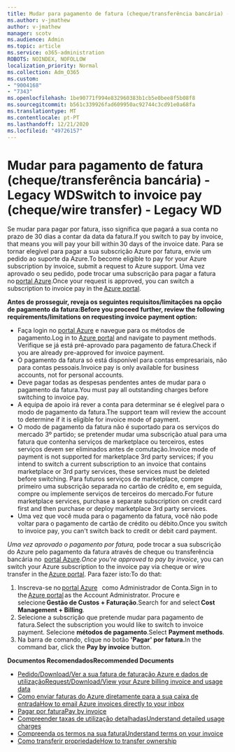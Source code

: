 ```yaml
---
title: Mudar para pagamento de fatura (cheque/transferência bancária) - Legacy WD
ms.author: v-jmathew
author: v-jmathew
manager: scotv
ms.audience: Admin
ms.topic: article
ms.service: o365-administration
ROBOTS: NOINDEX, NOFOLLOW
localization_priority: Normal
ms.collection: Adm_O365
ms.custom:
- "9004168"
- "7343"
ms.openlocfilehash: 1be90771f994e832960383b1cb5e0bee8f5b08f8
ms.sourcegitcommit: b561c339926fad609950ac92744c3cd91e0a68fa
ms.translationtype: MT
ms.contentlocale: pt-PT
ms.lasthandoff: 12/21/2020
ms.locfileid: "49726157"
---
```

# <a name="switch-to-invoice-pay-chequewire-transfer---legacy-wd"></a><span data-ttu-id="d1787-102">Mudar para pagamento de fatura (cheque/transferência bancária) - Legacy WD</span><span class="sxs-lookup"><span data-stu-id="d1787-102">Switch to invoice pay (cheque/wire transfer) - Legacy WD</span></span>

<span data-ttu-id="d1787-103">Se mudar para pagar por fatura, isso significa que pagará a sua conta no prazo de 30 dias a contar da data da fatura.</span><span class="sxs-lookup"><span data-stu-id="d1787-103">If you switch to pay by invoice, that means you will pay your bill within 30 days of the invoice date.</span></span> <span data-ttu-id="d1787-104">Para se tornar elegível para pagar a sua subscrição Azure por fatura, envie um pedido ao suporte da Azure.</span><span class="sxs-lookup"><span data-stu-id="d1787-104">To become eligible to pay for your Azure subscription by invoice, submit a request to Azure support.</span></span> <span data-ttu-id="d1787-105">Uma vez aprovado o seu pedido, pode trocar uma subscrição para pagar a fatura no [portal Azure](https://portal.azure.com/).</span><span class="sxs-lookup"><span data-stu-id="d1787-105">Once your request is approved, you can switch a subscription to invoice pay in the [Azure portal](https://portal.azure.com/).</span></span>

<span data-ttu-id="d1787-106">**Antes de prosseguir, reveja os seguintes requisitos/limitações na opção de pagamento da fatura:**</span><span class="sxs-lookup"><span data-stu-id="d1787-106">**Before you proceed further, review the following requirements/limitations on requesting invoice payment option:**</span></span>

- <span data-ttu-id="d1787-107">Faça login no [portal Azure](https://portal.azure.com/) e navegue para os métodos de pagamento.</span><span class="sxs-lookup"><span data-stu-id="d1787-107">Log in to [Azure portal](https://portal.azure.com/) and navigate to payment methods.</span></span> <span data-ttu-id="d1787-108">Verifique se já está pré-aprovado para pagamento de fatura.</span><span class="sxs-lookup"><span data-stu-id="d1787-108">Check if you are already pre-approved for invoice payment.</span></span>
- <span data-ttu-id="d1787-109">O pagamento da fatura só está disponível para contas empresariais, não para contas pessoais.</span><span class="sxs-lookup"><span data-stu-id="d1787-109">Invoice pay is only available for business accounts, not for personal accounts.</span></span>
- <span data-ttu-id="d1787-110">Deve pagar todas as despesas pendentes antes de mudar para o pagamento da fatura.</span><span class="sxs-lookup"><span data-stu-id="d1787-110">You must pay all outstanding charges before switching to invoice pay.</span></span>
- <span data-ttu-id="d1787-111">A equipa de apoio irá rever a conta para determinar se é elegível para o modo de pagamento da fatura.</span><span class="sxs-lookup"><span data-stu-id="d1787-111">The support team will review the account to determine if it is eligible for invoice mode of payment.</span></span>
- <span data-ttu-id="d1787-112">O modo de pagamento da fatura não é suportado para os serviços do mercado 3º partido; se pretender mudar uma subscrição atual para uma fatura que contenha serviços de marketplace ou terceiros, estes serviços devem ser eliminados antes de comutação.</span><span class="sxs-lookup"><span data-stu-id="d1787-112">Invoice mode of payment is not supported for marketplace 3rd party services; if you intend to switch a current subscription to an invoice that contains marketplace or 3rd party services, these services must be deleted before switching.</span></span> <span data-ttu-id="d1787-113">Para futuros serviços de marketplace, compre primeiro uma subscrição separada no cartão de crédito e, em seguida, compre ou implemente serviços de terceiros do mercado.</span><span class="sxs-lookup"><span data-stu-id="d1787-113">For future marketplace services, purchase a separate subscription on credit card first and then purchase or deploy marketplace 3rd party services.</span></span>
- <span data-ttu-id="d1787-114">Uma vez que você muda para o pagamento da fatura, você não pode voltar para o pagamento de cartão de crédito ou débito.</span><span class="sxs-lookup"><span data-stu-id="d1787-114">Once you switch to invoice pay, you can't switch back to credit or debit card payment.</span></span>

<span data-ttu-id="d1787-115">*Uma vez aprovado o pagamento por fatura,* pode trocar a sua subscrição do Azure pelo pagamento da fatura através de cheque ou transferência bancária no  [portal Azure](https://portal.azure.com/).</span><span class="sxs-lookup"><span data-stu-id="d1787-115">*Once you're approved to pay by invoice*, you can switch your Azure subscription to the invoice pay via cheque or wire transfer in the [Azure portal](https://portal.azure.com/).</span></span>
<span data-ttu-id="d1787-116">Para fazer isto:</span><span class="sxs-lookup"><span data-stu-id="d1787-116">To do that:</span></span>

1. <span data-ttu-id="d1787-117">Inscreva-se no [portal Azure](https://portal.azure.com/)   como Administrador de Conta.</span><span class="sxs-lookup"><span data-stu-id="d1787-117">Sign in to the [Azure portal](https://portal.azure.com/) as the Account Administrator.</span></span> <span data-ttu-id="d1787-118">Procure e selecione **Gestão de Custos + Faturação**.</span><span class="sxs-lookup"><span data-stu-id="d1787-118">Search for and select **Cost Management + Billing**.</span></span>
2. <span data-ttu-id="d1787-119">Selecione a subscrição que pretende mudar para pagamento de fatura.</span><span class="sxs-lookup"><span data-stu-id="d1787-119">Select the subscription you would like to switch to invoice payment.</span></span> <span data-ttu-id="d1787-120">Selecione **métodos de pagamento**.</span><span class="sxs-lookup"><span data-stu-id="d1787-120">Select **Payment methods**.</span></span>
3. <span data-ttu-id="d1787-121">Na barra de comando, clique no botão **'Pagar' por fatura.**</span><span class="sxs-lookup"><span data-stu-id="d1787-121">In the command bar, click the **Pay by invoice** button.</span></span>

<span data-ttu-id="d1787-122">**Documentos Recomendados**</span><span class="sxs-lookup"><span data-stu-id="d1787-122">**Recommended Documents**</span></span>

- [<span data-ttu-id="d1787-123">Pedido/Download/Ver a sua fatura de faturação Azure e dados de utilização</span><span class="sxs-lookup"><span data-stu-id="d1787-123">Request/Download/View your Azure billing invoice and usage data</span></span>](https://docs.microsoft.com/azure/billing/billing-download-azure-invoice-daily-usage-date)
- [<span data-ttu-id="d1787-124">Como enviar faturas do Azure diretamente para a sua caixa de entrada</span><span class="sxs-lookup"><span data-stu-id="d1787-124">How to email Azure invoices directly to your inbox</span></span>](https://docs.microsoft.com/azure/billing/billing-download-azure-invoice-daily-usage-date)
- [<span data-ttu-id="d1787-125">Pagar por fatura</span><span class="sxs-lookup"><span data-stu-id="d1787-125">Pay by invoice</span></span>](https://docs.microsoft.com/azure/billing/billing-how-to-pay-by-invoice)
- [<span data-ttu-id="d1787-126">Compreender taxas de utilização detalhadas</span><span class="sxs-lookup"><span data-stu-id="d1787-126">Understand detailed usage charges</span></span>](https://docs.microsoft.com/azure/billing/billing-understand-your-bill)
- [<span data-ttu-id="d1787-127">Compreenda os termos na sua fatura</span><span class="sxs-lookup"><span data-stu-id="d1787-127">Understand terms on your invoice</span></span>](https://docs.microsoft.com/azure/billing/billing-understand-your-invoice)
- [<span data-ttu-id="d1787-128">Como transferir propriedade</span><span class="sxs-lookup"><span data-stu-id="d1787-128">How to transfer ownership</span></span>](https://docs.microsoft.com/azure/billing/billing-subscription-transfer)
